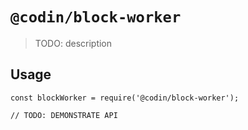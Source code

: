 # `@codin/block-worker`

> TODO: description

## Usage

```
const blockWorker = require('@codin/block-worker');

// TODO: DEMONSTRATE API
```
